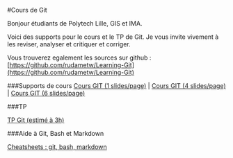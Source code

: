 #Cours de Git

Bonjour étudiants de Polytech Lille, GIS et IMA.

Voici des supports pour le cours et le TP de Git. Je vous invite vivement à les reviser, analyser et critiquer et corriger.

Vous trouverez egalement les sources sur github :
[https://github.com/rudametw/Learning-Git](https://github.com/rudametw/Learning-Git)


###Supports de cours
[Cours GIT (1 slides/page)](https://github.com/rudametw/Learning-Git/raw/master/PDFs/slides.pdf) |
[Cours GIT (4 slides/page)](https://github.com/rudametw/Learning-Git/raw/master/PDFs/slides-handouts-4pp.pdf) |
[Cours GIT (6 slides/page)](https://github.com/rudametw/Learning-Git/raw/master/PDFs/slides-handouts-6pp.pdf)

###TP

[TP Git (estimé à 3h)](https://github.com/rudametw/Learning-Git/raw/master/TPGit/TPGit.pdf)

###Aide à Git, Bash et Markdown

[Cheatsheets : git, bash, markdown](https://github.com/rudametw/Learning-Git/raw/master/PDFs/git_bash_markdown.pdf)
